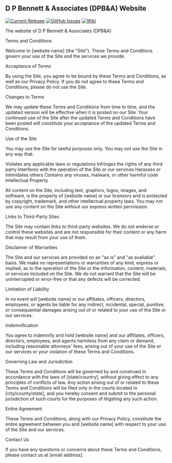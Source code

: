## D P Bennett & Associates (DPB&amp;A) Website

[![Current Release](https://img.shields.io/badge/release-latest-green.svg)](https://github.com/DPBandA/dpba-website/releases/latest)
[![GitHub Issues](https://img.shields.io/github/issues/dpbanda/dpba-website.svg)](https://github.com/dpbanda/dpba-website/issues)
[![Wiki](https://img.shields.io/badge/documentation-wiki-green.svg)](https://github.com/DPBandA/dpba-website/wiki)

The website of D P Bennett & Associates (DPB&amp;A)

Terms and Conditions

Welcome to [website name] (the "Site"). These Terms and Conditions govern your use of the Site and the services we provide.

Acceptance of Terms

By using the Site, you agree to be bound by these Terms and Conditions, as well as our Privacy Policy. If you do not agree to these Terms and Conditions, please do not use the Site.

Changes to Terms

We may update these Terms and Conditions from time to time, and the updated version will be effective when it is posted on our Site. Your continued use of the Site after the updated Terms and Conditions have been posted will constitute your acceptance of the updated Terms and Conditions.

Use of the Site

You may use the Site for lawful purposes only. You may not use the Site in any way that:

Violates any applicable laws or regulations
Infringes the rights of any third party
Interferes with the operation of the Site or our services
Harasses or intimidates others
Contains any viruses, malware, or other harmful code
Intellectual Property

All content on the Site, including text, graphics, logos, images, and software, is the property of [website name] or our licensors and is protected by copyright, trademark, and other intellectual property laws. You may not use any content on the Site without our express written permission.

Links to Third-Party Sites

The Site may contain links to third-party websites. We do not endorse or control these websites and are not responsible for their content or any harm that may result from your use of them.

Disclaimer of Warranties

The Site and our services are provided on an "as is" and "as available" basis. We make no representations or warranties of any kind, express or implied, as to the operation of the Site or the information, content, materials, or services included on the Site. We do not warrant that the Site will be uninterrupted or error-free or that any defects will be corrected.

Limitation of Liability

In no event will [website name] or our affiliates, officers, directors, employees, or agents be liable for any indirect, incidental, special, punitive, or consequential damages arising out of or related to your use of the Site or our services.

Indemnification

You agree to indemnify and hold [website name] and our affiliates, officers, directors, employees, and agents harmless from any claim or demand, including reasonable attorneys' fees, arising out of your use of the Site or our services or your violation of these Terms and Conditions.

Governing Law and Jurisdiction

These Terms and Conditions will be governed by and construed in accordance with the laws of [state/country], without giving effect to any principles of conflicts of law. Any action arising out of or related to these Terms and Conditions will be filed only in the courts located in [city/county/state], and you hereby consent and submit to the personal jurisdiction of such courts for the purposes of litigating any such action.

Entire Agreement

These Terms and Conditions, along with our Privacy Policy, constitute the entire agreement between you and [website name] with respect to your use of the Site and our services.

Contact Us

If you have any questions or concerns about these Terms and Conditions, please contact us at [email address].






